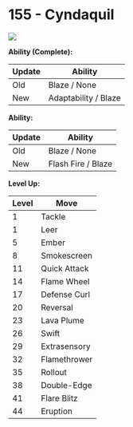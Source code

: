 # 155 - Cyndaquil
![][155]

**Ability (Complete):**

Update | Ability
---    | ---
Old    | Blaze / None
New    | Adaptability / Blaze

**Ability:**

Update | Ability
---    | ---
Old    | Blaze / None
New    | Flash Fire / Blaze

**Level Up:**

Level | Move
---   | ---
  1   | Tackle
  1   | Leer
  5   | Ember
  8   | Smokescreen
 11   | Quick Attack
 14   | Flame Wheel
 17   | Defense Curl
 20   | Reversal
 23   | Lava Plume
 26   | Swift
 29   | Extrasensory
 32   | Flamethrower
 35   | Rollout
 38   | Double-Edge
 41   | Flare Blitz
 44   | Eruption



[155]: /img/pokemon/155.png

